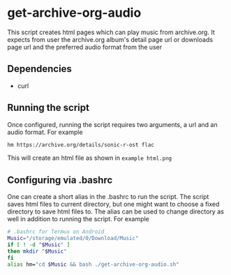 # get-archive-org-audio
This script creates html pages which can play music from archive.org.
It expects from user the archive.org album's detail page url or downloads page url and the preferred audio format from the user

## Dependencies
- curl

## Running the script
Once configured, running the script requires two arguments, a url and an audio format. For example
```bash
hm https://archive.org/details/sonic-r-ost flac
```
This will create an html file as shown in `example html.png`

## Configuring via .bashrc
One can create a short alias in the .bashrc to run the script. 
The script saves html files to current directory, but one might want to choose a fixed directory to save html files to. 
The alias can be used to change directory as well in addition to running the script. 
For example
```bash
# .bashrc for Termux on Android 
Music="/storage/emulated/0/Download/Music"
if [ ! -d "$Music" ]
then mkdir "$Music"
fi
alias hm="cd $Music && bash ./get-archive-org-audio.sh"
```

